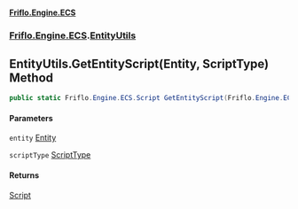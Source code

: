 #### [Friflo.Engine.ECS](index.md 'index')
### [Friflo.Engine.ECS](Friflo.Engine.ECS.md 'Friflo.Engine.ECS').[EntityUtils](EntityUtils.md 'Friflo.Engine.ECS.EntityUtils')

## EntityUtils.GetEntityScript(Entity, ScriptType) Method

```csharp
public static Friflo.Engine.ECS.Script GetEntityScript(Friflo.Engine.ECS.Entity entity, Friflo.Engine.ECS.ScriptType scriptType);
```
#### Parameters

<a name='Friflo.Engine.ECS.EntityUtils.GetEntityScript(Friflo.Engine.ECS.Entity,Friflo.Engine.ECS.ScriptType).entity'></a>

`entity` [Entity](Entity.md 'Friflo.Engine.ECS.Entity')

<a name='Friflo.Engine.ECS.EntityUtils.GetEntityScript(Friflo.Engine.ECS.Entity,Friflo.Engine.ECS.ScriptType).scriptType'></a>

`scriptType` [ScriptType](ScriptType.md 'Friflo.Engine.ECS.ScriptType')

#### Returns
[Script](Script.md 'Friflo.Engine.ECS.Script')